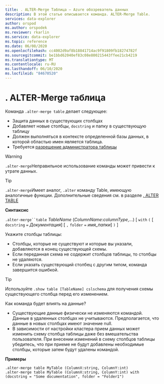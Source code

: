 ```yaml
---
title: . ALTER-Merge Таблица — Azure обозреватель данных
description: В этой статье описывается команда. ALTER-Merge Table.
services: data-explorer
author: orspod
ms.author: orspodek
ms.reviewer: rkarlin
ms.service: data-explorer
ms.topic: reference
ms.date: 06/08/2020
ms.openlocfilehash: cc4002d9af8b18841714ac9f91809fb18274782f
ms.sourcegitcommit: be1bbd62040ef83c08e800215443ffee21cb4219
ms.translationtype: MT
ms.contentlocale: ru-RU
ms.lasthandoff: 06/10/2020
ms.locfileid: "84670520"
---
```

# <a name="alter-merge-table"></a>. ALTER-Merge таблица
 
Команда `.alter-merge table` делает следующее:

* Защита данных в существующих столбцах
* Добавляет новые столбцы, `docstring` и папку в существующую таблицу
* Должен выполняться в контексте определенной базы данных, в которой областью имен является таблица.
* Требуется [разрешение администратора таблицы](../management/access-control/role-based-authorization.md)

> [!WARNING]
> `.alter-merge`Неправильное использование команды может привести к утрате данных.

> [!TIP]
> `.alter-merge`Имеет аналог, `.alter` команду Table, имеющую аналогичные функции. Дополнительные сведения см. в разделе [. ALTER TABLE](../management/alter-table-command.md)

**Синтаксис**

`.alter-merge``table` *TableName* (*ColumnName*:*columnType*,...)  [ `with` `(` [ `docstring` `=` *Документация*] [ `,` `folder` `=` *имя_папки*] `)` ]

Укажите столбцы таблицы:
 * Столбцы, которые не существуют и которые вы указали, добавляются в конец существующей схемы.
 * Если переданная схема не содержит столбцов таблицы, то столбцы не удаляются.
 * Если указать существующий столбец с другим типом, команда завершится ошибкой.

> [!TIP]
> Используйте `.show table [TableName] cslschema` для получения схемы существующего столбца перед его изменением.

Как команда будет влиять на данные?
* Существующие данные физически не изменяются командой. Данные в удаленных столбцах не учитываются. Предполагается, что данные в новых столбцах имеют значение null.
* В зависимости от настройки кластера прием данных может изменить схему столбца таблицы даже без вмешательства пользователя. При внесении изменений в схему столбцов таблицы убедитесь, что при приеме не будут добавлены необходимые столбцы, которые затем будут удалены командой.

**Примеры**

```kusto
.alter-merge table MyTable (ColumnX:string, ColumnY:int) 
.alter-merge table MyTable (ColumnX:string, ColumnY:int) with (docstring = "Some documentation", folder = "Folder1")
```
 
